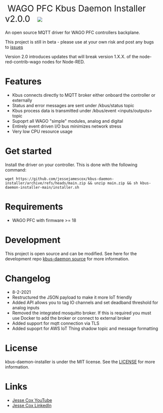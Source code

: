 <h1 style="font-weight:normal">
  &nbsp;WAGO PFC Kbus Daemon Installer v2.0.0 &nbsp;
  <a href="kbus-daemon gif"><img src=images/daemon-installer.gif></a>
</h1>

An open source MQTT driver for WAGO PFC controllers backplane.

This project is still in beta - please use at your own risk and post any bugs to [issues](https://github.com/jessejamescox/kbus-daemon-installer/issues)

Version 2.0 introduces updates that will break version 1.X.X.  of the node-red-contrib-wago nodes for Node-RED.
<br>

Features
========
* Kbus connects directly to MQTT broker either onboard the controller or externally
* Status and error messages are sent under <NodeID>/kbus/status topic
* Kbus process data is transmitted under <NodeID>/kbus/event <inputs/outputs> topic
* Supoprt all WAGO "simple" modules, analog and digital
* Entirely event driven I/O bus minimizes network stress
* Very low CPU resource usage

Get started
===========
Install the driver on your controller.  This is done with the following command:

`wget https://github.com/jessejamescox/kbus-daemon-installer/archive/refs/heads/main.zip && unzip main.zip && sh kbus-daemon-installer-main/installer.sh`

Requirements
============
* WAGO PFC with firmware >= 18

Development
=======
This project is open source and can be modified. See here for the development repo [kbus-daemon source](https://github.com/jessejamescox/wago-kbus-daemon) for more information.

Changelog
=======
* 8-2-2021  
* Restructured the JSON payload to make it more IoT friendly
* Added API allows you to tag IO channels and set deadband threshold for analog inputs
* Removed the integrated mosquitto broker.  If this is required you must use Docker to add the broker or connect to external broker
* Added support for mqtt connection via TLS
* Added supoprt for AWS IoT Thing shadow topic and message formatting


License
=======
kbus-daemon-installer is under the MIT license. See the [LICENSE](https://github.com/jessejamescox/kbus-daemon-installer/blob/main/LICENSE.md) for more information.

Links
=====
* [Jesse Cox YouTube](https://www.youtube.com/channel/UCXEwdiyGgzVDJD48f7rWOAw)
* [Jesse Cox LinkedIn](https://www.linkedin.com/in/jesse-cox-90535110/)